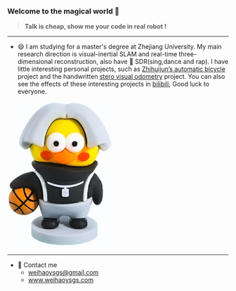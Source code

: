 ### Welcome to the magical world 👋

> **Talk is cheap, show me your code in real robot !**

---

- 😄 I am studying for a master's degree at Zhejiang University. My main research direction is visual-inertial SLAM and real-time three-dimensional reconstruction, also have 👯 SDR(sing,dance and rap). I have little interesting personal projects, such as [Zhihuijun’s automatic bicycle](https://github.com/weihaoysgs/bike-xuan) project and the handwritten [stero visual odometry](https://github.com/weihaoysgs/ssvio) project. You can also see the effects of these interesting projects in [bilibili](https://space.bilibili.com/480920640?spm_id_from=333.1007.0.0), Good luck to everyone.

<picture>
  <source media="(prefers-color-scheme: dark)" srcset="./aikun.png">
  <source media="(prefers-color-scheme: light)" srcset="./aikun.png">
  <img alt="I am aikun." src="./aikun.png">
</picture>

---
- 💬 Contact me
  - weihaoysgs@gmail.com
  - www.weihaoysgs.com

<!--
**weihaoysgs/weihaoysgs** is a ✨ _special_ ✨ repository because its `README.md` (this file) appears on your GitHub profile.

Here are some ideas to get you started:


- 👯 I’m looking to collaborate on ...
- 🤔 I’m looking for help with ...
- 💬 Ask me about ...
- 📫 How to reach me: ...
- 😄 Pronouns: ...
- ⚡ Fun fact: ...
-->
